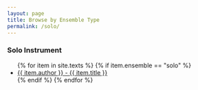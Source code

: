 ```yaml
---
layout: page
title: Browse by Ensemble Type
permalink: /solo/
---
```

<div class="toc">

<h3>Solo Instrument</h3>
    <ul class="texts">
    {% for item in site.texts %}
      {% if item.ensemble == "solo" %}
          <li class="text-author.text-title">
          <a href="{{ site.baseurl }}{{ item.url }}">
        {{ item.author }} -
        {{ item.title }}
              </a>
    </li>
      {% endif %}
    {% endfor %}
</ul>
    
</div>
